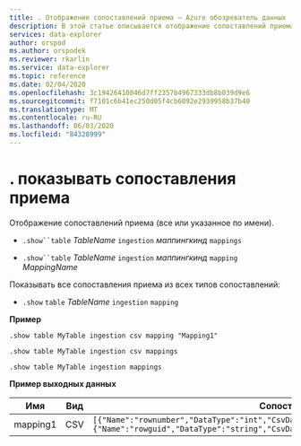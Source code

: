 ```yaml
---
title: . Отображение сопоставлений приема — Azure обозреватель данных
description: В этой статье описывается отображение сопоставлений приема в Azure обозреватель данных.
services: data-explorer
author: orspod
ms.author: orspodek
ms.reviewer: rkarlin
ms.service: data-explorer
ms.topic: reference
ms.date: 02/04/2020
ms.openlocfilehash: 3c19426410046d7ff2357b4967333db8b039d9e6
ms.sourcegitcommit: f7101c6b41ec250d05f4cb6092e2939958b37b40
ms.translationtype: MT
ms.contentlocale: ru-RU
ms.lasthandoff: 06/03/2020
ms.locfileid: "84328999"
---
```

# <a name="show-ingestion-mappings"></a>. показывать сопоставления приема

Отображение сопоставлений приема (все или указанное по имени).

* `.show``table` *TableName* `ingestion` *маппингкинд*  `mappings`

* `.show``table` *TableName* `ingestion` *маппингкинд* `mapping` *MappingName*   

Показывать все сопоставления приема из всех типов сопоставлений:

* `.show` `table` *TableName* `ingestion`  `mapping`
 
**Пример** 
 
```kusto
.show table MyTable ingestion csv mapping "Mapping1" 

.show table MyTable ingestion csv mappings 

.show table MyTable ingestion mappings 
```

**Пример выходных данных**

| Имя     | Вид | Сопоставление     |
|----------|------|-------------|
| mapping1 | CSV  | `[{"Name":"rownumber","DataType":"int","CsvDataType":null,"Ordinal":0,"ConstValue":null},{"Name":"rowguid","DataType":"string","CsvDataType":null,"Ordinal":1,"ConstValue":null}]` |
